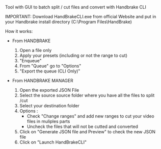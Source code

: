 Tool with GUI to batch split / cut files and convert with Handbrake CLI

IMPORTANT: Download HandBrakeCLI.exe from official Website and put in your Handbrake install directory (C:\Program Files\HandBrake)

How it works:
- From HANDBRAKE
    1) Open a file only
    2) Apply your presets (including or not the range to cut)
    3) "Enqueue"
    4) From "Queue" go to "Options"
    5) "Export the queue (CLI Only)"

- From HANDBRAKE MANAGER
    1) Open the exported JSON File
    2) Select the source source folder where you have all the files to split /cut
    3) Select your destination folder
    4) Options : 
          - Check "Change ranges" and add new ranges to cut your video files in muliples parts
          - Uncheck the files that will not be cutted and converted
    5) Click on "Generate JSON file and Preview" to check the new JSON file
    6) Click on "Launch HandBrakeCLI"


